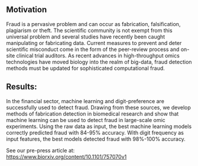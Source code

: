 ## Motivation
Fraud is a pervasive problem and can occur as fabrication, falsification, plagiarism or theft. The scientific community is not exempt from this universal problem and several studies have recently been caught manipulating or fabricating data. Current measures to prevent and deter scientific misconduct come in the form of the peer-review process and on-site clinical trial auditors. As recent advances in high-throughput omics technologies have moved biology into the realm of big-data, fraud detection methods must be updated for sophisticated computational fraud. 

## Results:
In the financial sector, machine learning and digit-preference are successfully used to detect fraud. Drawing from these sources, we develop methods of fabrication detection in biomedical research and show that machine learning can be used to detect fraud in large-scale omic experiments. Using the raw data as input, the best machine learning models correctly predicted fraud with 84-95% accuracy. With digit frequency as input features, the best models detected fraud with 98%-100% accuracy.


See our pre-press article at:
https://www.biorxiv.org/content/10.1101/757070v1
